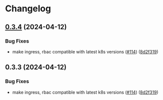 # Changelog

## [0.3.4](https://github.com/sentry-kubernetes/charts/compare/sentry-kubernetes-v0.3.3...sentry-kubernetes-v0.3.4) (2024-04-12)


### Bug Fixes

* make ingress, rbac compatible with latest k8s versions ([#114](https://github.com/sentry-kubernetes/charts/issues/114)) ([8d2f319](https://github.com/sentry-kubernetes/charts/commit/8d2f3196fe797a301ba6ebb21b793f3030d70962))

## 0.3.3 (2024-04-12)


### Bug Fixes

* make ingress, rbac compatible with latest k8s versions ([#114](https://github.com/sentry-kubernetes/charts/issues/114)) ([8d2f319](https://github.com/sentry-kubernetes/charts/commit/8d2f3196fe797a301ba6ebb21b793f3030d70962))
